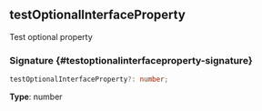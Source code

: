 ## testOptionalInterfaceProperty

Test optional property

### Signature {#testoptionalinterfaceproperty-signature}

```typescript
testOptionalInterfaceProperty?: number;
```

**Type**: number
